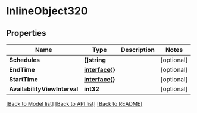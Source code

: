 # InlineObject320

## Properties

Name | Type | Description | Notes
------------ | ------------- | ------------- | -------------
**Schedules** | **[]string** |  | [optional] 
**EndTime** | [**interface{}**](.md) |  | [optional] 
**StartTime** | [**interface{}**](.md) |  | [optional] 
**AvailabilityViewInterval** | **int32** |  | [optional] 

[[Back to Model list]](../README.md#documentation-for-models) [[Back to API list]](../README.md#documentation-for-api-endpoints) [[Back to README]](../README.md)


